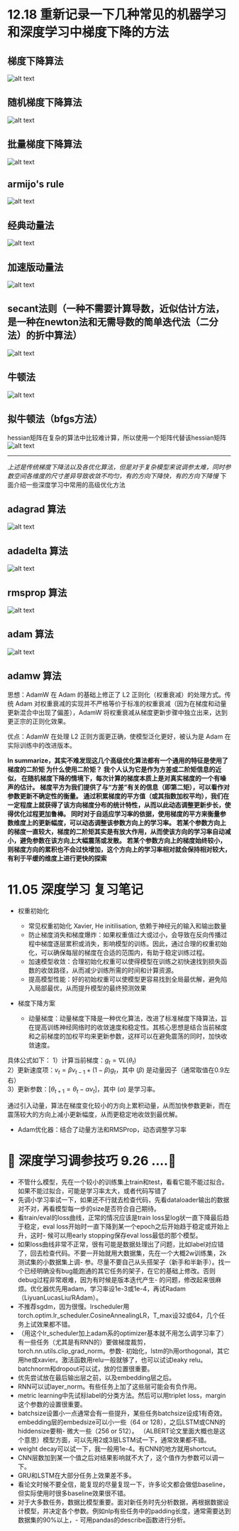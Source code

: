 # 12.18 重新记录一下几种常见的机器学习和深度学习中梯度下降的方法

## 梯度下降算法
![alt text](./img/gd.png)
## 随机梯度下降算法
![alt text](./img/sgd.png)
## 批量梯度下降算法
![alt text](./img/minibatch.png)
## armijo's rule
![alt text](./img/armijo.png)
## 经典动量法
![alt text](./img/momentum.png)
## 加速版动量法
![alt text](./img/nag.png)
## secant法则（一种不需要计算导数，近似估计方法，是一种在newton法和无需导数的简单迭代法（二分法）的折中算法）
![alt text](./img/secant.png)
## 牛顿法
![alt text](./img/newton.png)
## 拟牛顿法（bfgs方法）
hessian矩阵在复杂的算法中比较难计算，所以使用一个矩阵代替该hessian矩阵
![alt text](./img/quasi_newton.png)

------------------------------------------------
*上述是传统梯度下降法以及各优化算法，但是对于复杂模型来说调参太难，同时参数空间各维度的尺寸差异导致收敛不均匀，有的方向下降快，有的方向下降慢*
下面介绍一些深度学习中常用的高级优化方法
## adagrad 算法
![alt text](./img/adagrad.png)
## adadelta 算法
![alt text](./img/adadelta.png)
## rmsprop 算法
![alt text](./img/rmsprop.png)
## adam 算法
![alt text](./img/adam.png)
## adamw 算法
思想：AdamW 在 Adam 的基础上修正了 L2 正则化（权重衰减）的处理方式。传统 Adam 对权重衰减的实现并不严格等价于标准的权重衰减（因为在梯度和动量更新混合中出现了偏差），AdamW 将权重衰减从梯度更新步骤中独立出来，达到更正宗的正则化效果。

优点：AdamW 在处理 L2 正则方面更正确，使模型泛化更好，被认为是 Adam 在实际训练中的改进版本。


<p><strong>In summarize，其实不难发现这几个高级优化算法都有一个通用的特征是使用了梯度的二阶矩
为什么使用二阶矩？ 我个人认为它是作为方差或二阶矩信息的近似，
在随机梯度下降的情境下，每次计算的梯度本质上是对真实梯度的一个有噪声的估计。
梯度平方为我们提供了与“方差”有关的信息（即第二矩），可以看作对参数更新不确定性的衡量。
通过积累梯度的平方值（或其指数加权平均），我们在一定程度上就获得了该方向梯度分布的统计特性，从而以此动态调整更新步长，使得优化过程更加鲁棒。 同时对于自适应学习率的依据，使用梯度的平方来衡量参数维度上的更新幅度，可以动态调整该参数方向上的学习率。 若某个参数方向上的梯度一直较大，梯度的二阶矩其实是有放大作用，从而使该方向的学习率自动减小，避免参数在该方向上大幅震荡或发散。
若某个参数方向上的梯度始终较小，则梯度方向的累积也不会过快增加，这个方向上的学习率相对就会保持相对较大，有利于平缓的维度上进行更快的探索</strong></p>


# 11.05 深度学习 复习笔记
- 权重初始化
  - 常见权重初始化 Xavier, He initilisation, 依赖于神经元的输入和输出数量
  - 防止梯度消失和梯度爆炸：如果权重值过大或过小，会导致在反向传播过程中梯度逐层累积或消失，影响模型的训练。因此，通过合理的权重初始化，可以确保每层的梯度在合适的范围内，有助于稳定训练过程。 
  - 加速模型收敛：合理初始化权重可以使得模型在训练之初快速找到损失函数的收敛路径，从而减少训练所需的时间和计算资源。
  - 提高模型性能：好的初始权重可以使模型更容易找到全局最优解，避免陷入局部最优，从而提升模型的最终预测效果

- 梯度下降方案
  - 动量梯度：动量梯度下降是一种优化算法，改进了标准梯度下降算法，旨在提高训练神经网络时的收敛速度和稳定性。其核心思想是结合当前梯度和之前梯度的加权平均来更新参数，这样可以在避免震荡的同时，加快收敛速度。

具体公式如下： 1）计算当前梯度：$g_t = \nabla L(\theta_t)$  
2）更新速度项：$v_t = \beta v_{t-1} + (1 - \beta) g_t$，其中 $(\beta)$ 是动量因子（通常取值在0.9左右）    
3）更新参数：$[\theta_{t+1} = \theta_t - \alpha v_t]$，其中 $(\alpha)$ 是学习率。

通过引入动量，算法在梯度变化较小的方向上累积动量，从而加快参数更新，而在震荡较大的方向上减小更新幅度，从而更稳定地收敛到最优解。 
  - Adam优化器：结合了动量方法和RMSProp，动态调整学习率

#  🍺 深度学习调参技巧 9.26 ....🍺

- 不管什么模型，先在一个较小的训练集上train和test，看看它能不能过拟合。如果不能过拟合，可能是学习率太大，或者代码写错了  
- 先调小学习率试一下，如果还不行就去检查代码，先看dataloader输出的数据对不对，再看模型每一步的size是否符合自己期待。 
- 看train/eval的loss曲线，正常的情况应该是train loss呈log状一直下降最后趋于稳定，eval loss开始时一直下降到某一个epoch之后开始趋于稳定或开始上升，这时- 候可以用early stopping保存eval loss最低的那个模型。 
- 如果loss曲线非常不正常，很有可能是数据处理出了问题，比如label对应错了，回去检查代码。不要一开始就用大数据集，先在一个大概2w训练集，2k测试集的小数据集上调- 参。尽量不要自己从头搭架子（新手和半新手）。找一个已经明确没有bug能跑通的其它任务的架子，在它的基础上修改。否则debug过程非常艰难，因为有时候是版本迭代产生- 的问题，修改起来很麻烦。优化器优先用adam，学习率设1e-3或1e-4，再试Radam（LiyuanLucasLiu/RAdam）。 
- 不推荐sgdm，因为很慢。lrscheduler用torch.optim.lr_scheduler.CosineAnnealingLR，T_max设32或64，几个任务上试效果都不错。 
- （用这个lr_scheduler加上adam系的optimizer基本就不用怎么调学习率了）有一些任务（尤其是有RNN的）要做梯度裁剪，torch.nn.utils.clip_grad_norm。参数- 初始化，lstm的h用orthogonal，其它用he或xavier。激活函数用relu一般就够了，也可以试试leaky relu。batchnorm和dropout可以试，放的位置很重要。
- 优先尝试放在最后输出层之前，以及embedding层之后。
- RNN可以试layer_norm。有些任务上加了这些层可能会有负作用。
- metric learning中先试标label的分类方法。然后可以用triplet loss，margin这个参数的设置很重要。
- batchsize设置小一点通常会有一些提升，某些任务batchsize设成1有奇效。embedding层的embedsize可以小一些（64 or 128），之后LSTM或CNN的hiddensize要稍- 微大一些（256 or 512）。
（ALBERT论文里面大概也是这个意思）模型方面，可以先用2或3层LSTM试一下，通常效果都不错。 
- weight decay可以试一下，我一般用1e-4。有CNN的地方就用shortcut。
- CNN层数加到某一个值之后对结果影响就不大了，这个值作为参数可以调一下。
- GRU和LSTM在大部分任务上效果差不多。 
- 看论文时候不要全信，能复现的尽量复现一下，许多论文都会做低baseline，但实际使用时很多baseline效果很不错。 
- 对于大多数任务，数据比模型重要。面对新任务时先分析数据，再根据数据设计模型，并决定各个参数。例如nlp有些任务中的padding长度，通常需要达到数据集的90%以上，- 可用pandas的describe函数进行分析。